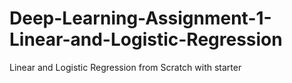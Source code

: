 # Deep-Learning-Assignment-1-Linear-and-Logistic-Regression
Linear and Logistic Regression from Scratch with starter
